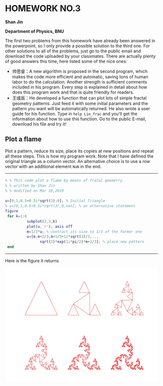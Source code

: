 # HOMEWORK NO.3

**Shan Jin**

**Department of Physics, BNU**

The first two problems from this homework have already been answered in the powerpoint, so I only provide a possible solution to the third one. For other solutions to all of the problems, just go to the public email and download the code uploaded by your classmates.  There are actually plenty of good answers this time, here listed some of the nice ones:

- 帅思睿：A new algorithm is proposed in the second program, which makes the code more efficient and automatic, saving tons of human labor to do the calculation. Another strength is sufficient comments included in his program. Every step is explained in detail about how does this program work and that is quite friendly for readers.
- 王彧辰：He developed a function that can plot lots of simple fractal geometry patterns. Just feed it with some initial parameters and the pattern you want will be automatically returned. He also wrote a user guide for his function. Type in `help Lin_frac` and you'll get the information about how to use this function. Go to the public E-mail, download his file and try it!



## Plot a flame

Plot a pattern, reduce its size, place its copies at new positions and repeat all these steps. This is how my program work. Note that I have defined the original triangle as a column vector. An alternative choice is to use a row vector with an additional element `NaN` in the end.

---

```matlab
% % This code plot a flame by means of fratal geometry
% % written by Shan Jin
% % modified on Mar 16,2019

u=[0;1;0.5+0.5i*sqrt(3);0]; % Initial Triangle
% u=[0,1,0.5+0.5i*sqrt(3),0,nan]; % an alternative statement
figure
 for k=1:6
          subplot(2,3,k)
          plot(u,'r'); axis off
          m=1/3*u; % contract its size to 1/3 of the former one
          u=[m,m+2/3,m+1/3+1i*sqrt(3)/3,...
                sqrt(3)*exp(1i*pi/2)*m+2/3]; % place new pattern
 end
```

---

Here is the figure it returns

![](/arXiv/week5/N3T3.jpg)

